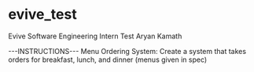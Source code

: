 # evive_test
Evive Software Engineering Intern Test
Aryan Kamath

---INSTRUCTIONS---
Menu Ordering System:
Create a system that takes orders for breakfast, lunch, and dinner (menus given in spec)
